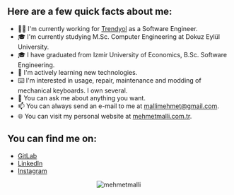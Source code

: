 ## Here are a few quick facts about me: 


- 👨‍💻 I'm currently working for [Trendyol](https://www.trendyol.com/) as a Software Engineer.
- 🎓 I'm currently studying M.Sc. Computer Engineering at Dokuz Eylül University.
- 🎓 I have graduated from Izmir University of Economics, B.Sc. Software Engineering.
- 🌱 I'm actively learning new technologies.
- ⌨️ I'm interested in usage, repair, maintenance and modding of mechanical keyboards. I own several.
- 💬 You can ask me about anything you want.
- 📫 You can always send an e-mail to me at [mallimehmet@gmail.com](mailto:mallimehmet@gmail.com).
- 🌐 You can visit my personal website at [mehmetmalli.com.tr](https://mehmetmalli.com.tr).

## You can find me on: 
- [GitLab](https://gitlab.com/mehmetmalli)
- [LinkedIn](https://www.linkedin.com/in/mehmetmalli)
- [Instagram](https://www.instagram.com/mehmetmalli)

<p align="center"> <img src="https://komarev.com/ghpvc/?username=mehmetmalli" alt="mehmetmalli" /> </p>
